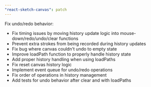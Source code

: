 ```yaml
---
"react-sketch-canvas": patch
---
```


Fix undo/redo behavior:
- Fix timing issues by moving history update logic into mouse-down/redo/undo/clear functions
- Prevent extra strokes from being recorded during history updates
- Fix bug where canvas couldn't undo to empty state
- Improve loadPath function to properly handle history state
- Add proper history handling when using loadPaths
- Fix reset canvas history logic
- Implement event queue for undo/redo operations
- Fix order of operations in history management
- Add tests for undo behavior after clear and with loadPaths


